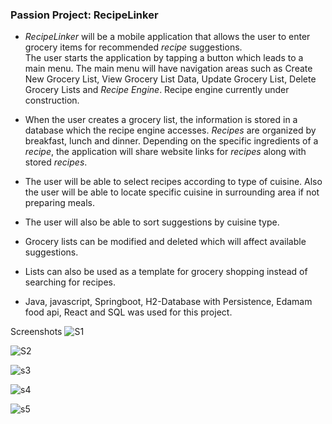### Passion Project: **RecipeLinker**

* *RecipeLinker* will be a mobile application that allows the user to enter grocery items for recommended *recipe* suggestions.  
The user starts the application by tapping a button which leads to a main menu. The main menu will have navigation areas such as Create New Grocery List, View Grocery List Data, Update Grocery List, Delete Grocery Lists and *Recipe* *Engine*.  Recipe engine currently under construction.

* When the user creates a grocery list, the information is stored in a database which the recipe engine accesses. *Recipes* are organized by breakfast, lunch and dinner. Depending on the specific ingredients of a *recipe*, the application will share website links for *recipes* along with stored *recipes*.

* The user will be able to select recipes according to type of cuisine. Also the user will be able to locate specific cuisine in surrounding area if not preparing meals.

* The user will also be able to sort suggestions by cuisine type.

* Grocery lists can be modified and deleted which will affect available suggestions. 

* Lists can also be used as a template for grocery shopping instead of searching for recipes.

* Java, javascript, Springboot, H2-Database with Persistence, Edamam food api, React and SQL was used for this project.


Screenshots
![S1](https://user-images.githubusercontent.com/92267723/151186835-6ab96a18-be3f-4e3d-9eb0-c56480acf1ad.jpg)

![S2](https://user-images.githubusercontent.com/92267723/151186931-f5ae936a-2b92-4fa3-99f8-3a3ec0fe1af5.jpg)

![s3](https://user-images.githubusercontent.com/92267723/151186970-b5e57a8e-add5-47ad-bf34-b615b3e049aa.jpg)

![s4](https://user-images.githubusercontent.com/92267723/151186991-3b34e7cf-fb09-4087-b4fa-12f841453c0d.jpg)

![s5](https://user-images.githubusercontent.com/92267723/151187007-17ec08f7-95e6-4626-b675-3b570bc10fc5.jpg)
